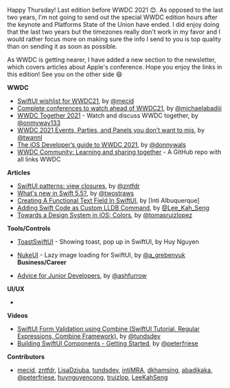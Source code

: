 Happy Thursday! Last edition before WWDC 2021 😊. As opposed to the last two years, I'm not going to send out the special WWDC edition hours after the keynote and Platforms State of the Union have ended. I did enjoy doing that the last two years but the timezones really don't work in my favor and I would rather focus more on making sure the info I send to you is top quality than on sending it as soon as possible.

As WWDC is getting nearer, I have added a new section to the newsletter, which covers articles about Apple's conference. Hope you enjoy the links in this edition! See you on the other side 😄

**WWDC**

* [SwiftUI wishlist for WWDC21](https://swiftwithmajid.com/2021/05/26/swiftui-wishlist-for-wwdc21/), by [@mecid](https://twitter.com/mecid)
* [Complete conferences to watch ahead of WWDC21](https://michaelabadi.com/articles/complete-conference-list-to-watch/), by [@michaelabadiii](https://twitter.com/michaelabadiii)
* [WWDC Together 2021](https://wwdctogether.com) - Watch and discuss WWDC together, by [@onmyway133](https://twitter.com/onmyway133)
* [WWDC 2021 Events, Parties, and Panels you don’t want to mis](https://www.avanderlee.com/wwdc/wwdc-2021-events-parties-panels/), by [@twannl](https://www.twitter.com/twannl)
* [The iOS Developer’s guide to WWDC 2021](https://www.donnywals.com/the-ios-developers-guide-to-wwdc-2021/), by [@donnywals](https://twitter.com/donnywals)
* [WWDC Community: Learning and sharing together](https://github.com/twostraws/wwdc) - A GitHub repo with all links WWDC

**Articles**

* [SwiftUI patterns: view closures](https://www.fivestars.blog/articles/swiftui-patterns-closures/), by [@zntfdr](https://twitter.com/zntfdr)
* [What's new in Swift 5.5?](https://www.hackingwithswift.com/articles/233/whats-new-in-swift-5-5), by [@twostraws](https://twitter.com/twostraws)
* [Creating A Functional Text Field In SwiftUI](https://www.linkedin.com/pulse/wring-functional-text-field-swiftui-inti-albuquerque), by [Inti Albuquerque]
* [Adding Swift Code as Custom LLDB Command](https://swiftsenpai.com/testing/add-custom-lldb/), by [@Lee_Kah_Seng](https://twitter.com/Lee_Kah_Seng)
* [Towards a Design System in iOS: Colors](https://medium.com/engineering-at-goodnotes/towards-a-design-system-in-ios-colors-63a3a0289ad7), by [@tomasruizlopez](https://twitter.com/tomasruizlopez)

**Tools/Controls**

* [ToastSwiftUI](https://github.com/huynguyencong/ToastSwiftUI) - Showing toast, pop up in SwiftUI, by Huy Nguyen
* [NukeUI](https://github.com/kean/NukeUI) - Lazy image loading for SwiftUI, by [@a_grebenyuk](https://twitter.com/a_grebenyuk)
**Business/Career**

* [Advice for Junior Developers](https://ashfurrow.com/blog/advice-for-junior-developers/), by [@ashfurrow](https://twitter.com/ashfurrow)

**UI/UX**

*

**Videos**

* [SwiftUI Form Validation using Combine (SwiftUI Tutorial, Regular Expressions, Combine Framework)](https://youtu.be/v-6qU-DqaZo), by [@tundsdev](https://twitter.com/tundsdev)
* [Building SwiftUI Components - Getting Started](https://youtu.be/UhDdtdeW63k), by [@peterfriese](https://twitter.com/peterfriese)

**Contributors**

* [mecid](https://github.com/mecid), [zntfdr](https://github.com/zntfdr), [LisaDziuba](https://github.com/LisaDziuba), [tundsdev](https://github.com/tunds), [intiMRA](https://github.com/intiMRA), [dkhamsing](https://github.com/dkhamsing), [abadikaka](https://github.com/abadikaka), [@peterfriese](https://twitter.com/peterfriese), [huynguyencong](https://github.com/huynguyencong), [truizlop](https://github.com/truizlop), [LeeKahSeng](https://github.com/LeeKahSeng)
